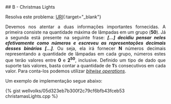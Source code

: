 <div id="christmas">
 
 </div>
## B - Christmas Lights

Resolva este problema:
[URI][uri-2718]{:target="_blank"}

<p align="justify">
Devemos nos atentar a duas informações importantes fornecidas. A primeira consiste na quantidade máxima de lâmpadas em um grupo (<b>50</b>). Já a segunda está presente na seguinte frase: <b><i>[...] decidiu pensar neles efetivamente como números e escreveu as representações decimais desses binários [...]</i></b>. Ou seja, ela irá fornecer <b>N</b> números decimais representando a quantidade de lâmpadas em cada grupo, números estes que terão valores entre <b>0</b> e <b>2<sup>50</sup></b>, inclusive. Definido um tipo de dado que suporte tais valores, basta contar a quantidade de <b>1</b>’s consecutivos em cada valor. Para conta-los podemos utilizar <a href=" https://en.wikipedia.org/wiki/Bitwise_operation"><i>bitwise operations</i></a>. 
</p>

Um exemplo de implementação segue abaixo:

{% gist wellvolks/05d323eb7b300f2c79cf6bfb43fceb53 christamasLights.cpp %}


[uri-2718]:		https://www.urionlinejudge.com.br/judge/pt/problems/view/2718
